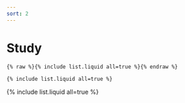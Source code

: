 ```yaml
---
sort: 2
---
```


# Study

```
{% raw %}{% include list.liquid all=true %}{% endraw %}

{% include list.liquid all=true %}
```

{% include list.liquid all=true %}